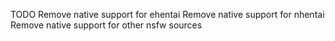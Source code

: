 TODO
Remove native support for ehentai
Remove native support for nhentai
Remove native support for other nsfw sources
